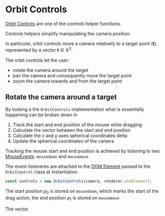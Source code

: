 # Orbit Controls

[Orbit Controls](https://threejs.org/docs/#examples/en/controls/OrbitControls) are one of the _controls_ helper functions.

Controls helpers simplify manipulating the camera position.

In particular, orbit controls move a camera relatively to a target point ($\textbf{t}$), represented by a vector $\textbf{t} \in \mathbb{R}^3$.

The orbit controls let the user:

- rotate the camera around the target
- pan the camera and consequently move the target point
- zoom the camera towards and from the target point

## Rotate the camera around a target

By looking a the `OrbitControls` implementation what is essentially happening can be broken down in

1. Track the start and end position of the mouse while dragging
2. Calculate the vector between the start and end position
3. Calculate the $x$ and $y$ axes spherical coordinates delta
4. Update the spherical coordinates of the camera

Tracking the mouse start and end position is achieved by listening to two [MouseEvents](https://developer.mozilla.org/en-US/docs/Web/API/MouseEvent): `mousedown` and `mousemove`

The event-listeneres are attached to the [DOM Element](https://developer.mozilla.org/en-US/docs/Web/API/Element) passed to the `OrbitControl` class at instantiation

```typescript
const controls = new OrbitControls(camera, renderer.domElement);
```

The start position $p_0$ is stored on `mousedown`, which marks the start of the drag action, the end position $p_1$ is stored on `mousemove`

The vector 


